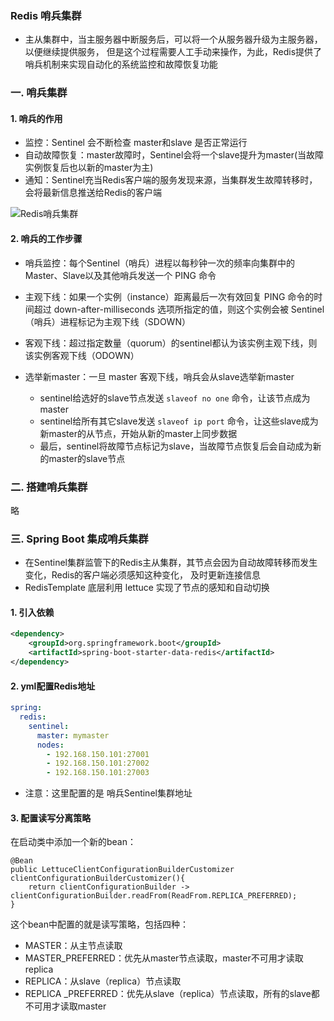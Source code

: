 ### Redis 哨兵集群 
* 主从集群中，当主服务器中断服务后，可以将一个从服务器升级为主服务器，以便继续提供服务，
但是这个过程需要人工手动来操作，为此，Redis提供了哨兵机制来实现自动化的系统监控和故障恢复功能


### 一. 哨兵集群 
#### 1. 哨兵的作用

* 监控：Sentinel 会不断检查 master和slave 是否正常运行
* 自动故障恢复：master故障时，Sentinel会将一个slave提升为master(当故障实例恢复后也以新的master为主)
* 通知：Sentinel充当Redis客户端的服务发现来源，当集群发生故障转移时，会将最新信息推送给Redis的客户端

![Redis哨兵集群](https://fgq233.github.io/imgs/springcloud/redis3.png)


#### 2. 哨兵的工作步骤
* 哨兵监控：每个Sentinel（哨兵）进程以每秒钟一次的频率向集群中的Master、Slave以及其他哨兵发送一个 PING 命令

* 主观下线：如果一个实例（instance）距离最后一次有效回复 PING 命令的时间超过 down-after-milliseconds 
选项所指定的值，则这个实例会被 Sentinel（哨兵）进程标记为主观下线（SDOWN）

* 客观下线：超过指定数量（quorum）的sentinel都认为该实例主观下线，则该实例客观下线（ODOWN）


* 选举新master：一旦 master 客观下线，哨兵会从slave选举新master
  * sentinel给选好的slave节点发送 `slaveof no one` 命令，让该节点成为master
  * sentinel给所有其它slave发送 `slaveof ip port` 命令，让这些slave成为新master的从节点，开始从新的master上同步数据
  * 最后，sentinel将故障节点标记为slave，当故障节点恢复后会自动成为新的master的slave节点


### 二. 搭建哨兵集群
略


### 三. Spring Boot 集成哨兵集群 
* 在Sentinel集群监管下的Redis主从集群，其节点会因为自动故障转移而发生变化，Redis的客户端必须感知这种变化，
及时更新连接信息
* RedisTemplate 底层利用 lettuce 实现了节点的感知和自动切换

#### 1. 引入依赖
```xml
<dependency>
    <groupId>org.springframework.boot</groupId>
    <artifactId>spring-boot-starter-data-redis</artifactId>
</dependency>
```

#### 2. yml配置Redis地址
```yaml
spring:
  redis:
    sentinel:
      master: mymaster
      nodes:
        - 192.168.150.101:27001
        - 192.168.150.101:27002
        - 192.168.150.101:27003
```

* 注意：这里配置的是 哨兵Sentinel集群地址


#### 3. 配置读写分离策略
在启动类中添加一个新的bean：

```
@Bean
public LettuceClientConfigurationBuilderCustomizer clientConfigurationBuilderCustomizer(){
    return clientConfigurationBuilder -> clientConfigurationBuilder.readFrom(ReadFrom.REPLICA_PREFERRED);
}
```


这个bean中配置的就是读写策略，包括四种：

- MASTER：从主节点读取
- MASTER_PREFERRED：优先从master节点读取，master不可用才读取replica
- REPLICA：从slave（replica）节点读取
- REPLICA _PREFERRED：优先从slave（replica）节点读取，所有的slave都不可用才读取master



